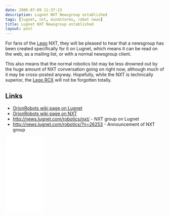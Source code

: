 ```yaml
---
date: 2006-07-09 11:37:13
description: Lugnet NXT Newsgroup established
tags: [lugnet, nxt, mindstorms, robot news]
title: Lugnet NXT Newsgroup established
layout: post
---
```

For fans of the [Lego](/wiki/lego.html "The best known construction toy") NXT, they will be pleased to hear that a newsgroup has been created specifically for it on Lugnet, which means it can be read on the web, as a mailing list, or with a normal newsgroup client.

This also means that the normal robotics list may be less drowned out by the huge amount of NXT conversation going on right now, although much of it may be cross-posted anyway. Hopefully, while the NXT is technically superior, the [Lego RCX](/wiki/rcx.html "The Lego Robot Command Explorer") will not be forgotten totally.

## Links

* [OrionRobots wiki page on Lugnet](/wiki/lugnet.html "Lego Users Group Network")
* [OrionRobots wiki page on NXT](/wiki/nxt.html "Lego's NeXT generation robotics kit")
* <http://news.lugnet.com/robotics/nxt/> - NXT group on Lugnet
* <http://news.lugnet.com/robotics/?n=26253> - Announcement of NXT group

<iframe style="width:120px;height:240px;" marginwidth="0" marginheight="0" scrolling="no" frameborder="0" src="//ws-eu.amazon-adsystem.com/widgets/q?ServiceVersion=20070822&OneJS=1&Operation=GetAdHtml&MarketPlace=GB&source=ss&ref=as_ss_li_til&ad_type=product_link&tracking_id=orionrobots-21&language=en_GB&marketplace=amazon&region=GB&placement=B082WD5YV9&asins=B082WD5YV9&linkId=e40e6e6802507d8646f3131923f1dea1&show_border=true&link_opens_in_new_window=true"></iframe><!-- lego mindstorms review 2021 -->
